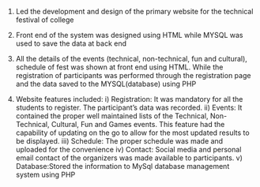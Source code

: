 1) Led the development and design of the primary website for the technical festival of college

2) Front end of the system was designed using HTML while MYSQL was used to save the data at back end

3) All the details of the events (technical, non-technical, fun and cultural), schedule of fest was shown at front end using HTML. While the registration of participants was performed through the registration page and the data saved to the MYSQL(database) using PHP

4) Website features included:
i)	Registration: It was mandatory for all the students to register. The participant’s data was recorded.
ii)	Events: It contained the proper well maintained lists of the Technical, Non-Technical, Cultural, Fun and Games events. This feature had the capability of updating on the go to allow for the most updated results to be displayed.
iii)	Schedule: The proper schedule was made and uploaded for the convenience
iv)	Contact: Social media and personal email contact of the organizers was made available to participants.
v)	Database:Stored the information to MySql database management system using PHP
